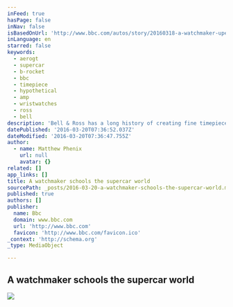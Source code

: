 ```yaml
---
inFeed: true
hasPage: false
inNav: false
isBasedOnUrl: 'http://www.bbc.com/autos/story/20160318-a-watchmaker-upends-the-supercar-scene'
inLanguage: en
starred: false
keywords:
  - aerogt
  - supercar
  - b-rocket
  - bbc
  - timepiece
  - hypothetical
  - amp
  - wristwatches
  - ross
  - bell
description: 'Bell & Ross has a long history of creating fine timepieces; creating fine cars, not so much. But the French company recognises that a.) supercar shoppers, real or imagined, love chunky wristwatches, and b.) the best way to get the attention of supercar shoppers, real or imagined, is to build a supercar - or at least design one.'
datePublished: '2016-03-20T07:36:52.037Z'
dateModified: '2016-03-20T07:36:47.755Z'
author:
  - name: Matthew Phenix
    url: null
    avatar: {}
related: []
app_links: []
title: A watchmaker schools the supercar world
sourcePath: _posts/2016-03-20-a-watchmaker-schools-the-supercar-world.md
published: true
authors: []
publisher:
  name: Bbc
  domain: www.bbc.com
  url: 'http://www.bbc.com'
  favicon: 'http://www.bbc.com/favicon.ico'
_context: 'http://schema.org'
_type: MediaObject

---
```

<article style=""><h1>A watchmaker schools the supercar world</h1><img src="https://s3-us-west-2.amazonaws.com/the-grid-img/p/e58d59c4589d9391d40289a46991018e2b2769e0.jpg" /></article>